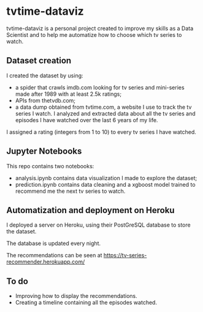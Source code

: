 # tvtime-dataviz

tvtime-dataviz is a personal project created to improve my skills as a Data Scientist and to help me automatize how to choose which tv series to watch.

## Dataset creation

I created the dataset by using:
- a spider that crawls imdb.com looking for tv series and mini-series made after 1989 with at least 2.5k ratings;
- APIs from thetvdb.com;
- a data dump obtained from tvtime.com, a website I use to track the tv series I watch. I analyzed and extracted data about all the tv series and episodes I have watched over the last 6 years of my life.

I assigned a rating (integers from 1 to 10) to every tv series I have watched.

## Jupyter Notebooks

This repo contains two notebooks:
- analysis.ipynb contains data visualization I made to explore the dataset;
- prediction.ipynb contains data cleaning and a xgboost model trained to recommend me the next tv series to watch.

## Automatization and deployment on Heroku

I deployed a server on Heroku, using their PostGreSQL database to store the dataset.

The database is updated every night.

The recommendations can be seen at https://tv-series-recommender.herokuapp.com/

## To do
- Improving how to display the recommendations.
- Creating a timeline containing all the episodes watched.
